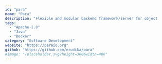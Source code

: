```yaml
---
id: "para"
name: "Para"
description: "Flexible and modular backend framework/server for object persistence, API development and authentication."
tags:
  - "Apache-2.0"
  - "Java"
  - "Docker"
category: "Software Development"
website: "https://paraio.org"
github: "https://github.com/erudika/para"
#image: "/placeholder.svg?height=300&width=400"
---
```


